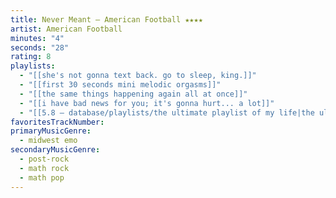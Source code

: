 ```yaml
---
title: Never Meant — American Football ★★★★
artist: American Football
minutes: "4"
seconds: "28"
rating: 8
playlists:
  - "[[she's not gonna text back. go to sleep, king.]]"
  - "[[first 30 seconds mini melodic orgasms]]"
  - "[[the same things happening again all at once]]"
  - "[[i have bad news for you; it's gonna hurt... a lot]]"
  - "[[5.8 — database/playlists/the ultimate playlist of my life|the ultimate playlist of my life]]"
favoritesTrackNumber:
primaryMusicGenre:
  - midwest emo
secondaryMusicGenre:
  - post-rock
  - math rock
  - math pop
---
```

